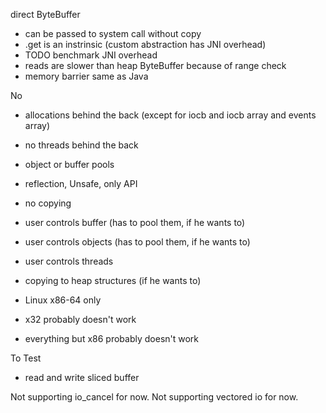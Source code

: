 direct ByteBuffer
 * can be passed to system call without copy
 * .get is an instrinsic (custom abstraction has JNI overhead)
  * TODO benchmark JNI overhead
 * reads are slower than heap ByteBuffer because of range check
 * memory barrier same as Java

No
 * allocations behind the back (except for iocb and iocb array and events array)
 * no threads behind the back
 * object or buffer pools
 * reflection, Unsafe, only API
 * no copying

 * user controls buffer (has to pool them, if he wants to)
 * user controls objects (has to pool them, if he wants to)
 * user controls threads
 * copying to heap structures (if he wants to)

 * Linux x86-64 only
 * x32 probably doesn't work
 * everything but x86 probably doesn't work
 
To Test
 * read and write sliced buffer

Not supporting io_cancel for now.
Not supporting vectored io for now.